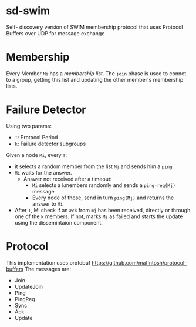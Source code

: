 # sd-swim
Self- discovery version of SWIM membership protocol that uses Protocol Buffers over UDP
for message exchange

# Membership

Every Member `Mi` has a *membership list*.
The `join` phase is used to connet to a group, getting this list and updating the other member's membership lists.

# Failure Detector

Using two params:
- `T`: Protocol Period
- `k`: Failure detector subgroups

Given a node `Mi`, every `T`:
- it selects a random member from the list `Mj` and sends him a `ping`
- `Mi` waits for the answer.
  - Answer not received after a timeout:
    - `Mi` selects a `k`members randomly and sends a `ping-req(Mj)` message
    - Every node of those, send in turn `ping(Mj)` and returns the answer to `Mi`
- After `T`, Mi check if an `æck` from `mj` has been received, directly or through one of the `k` members. If not, marks `Mj` as failed and starts the update using the dissemintaion component.

# Protocol
This implementation uses protobuf https://github.com/mafintosh/protocol-buffers
The messages are:
- Join
- UpdateJoin
- Ping
- PingReq
- Sync
- Ack
- Update
